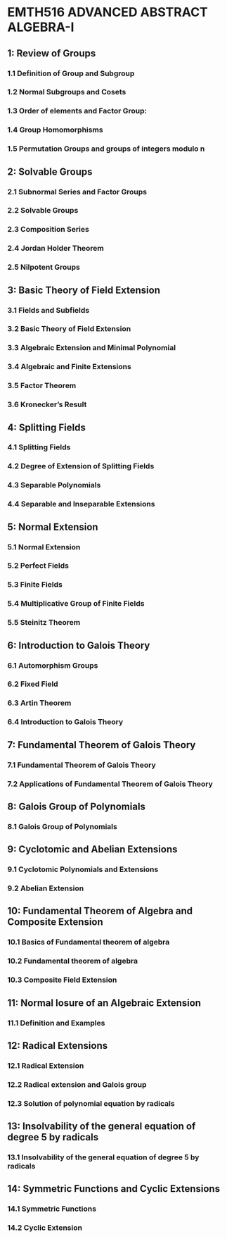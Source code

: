 # EMTH516 ADVANCED ABSTRACT ALGEBRA-I

## 1: Review of Groups 
### 1.1 Definition of Group and Subgroup
### 1.2 Normal Subgroups and Cosets
### 1.3 Order of elements and Factor Group:
### 1.4 Group Homomorphisms
### 1.5 Permutation Groups and groups of integers modulo n

## 2: Solvable Groups 
### 2.1 Subnormal Series and Factor Groups
### 2.2 Solvable Groups
### 2.3 Composition Series
### 2.4 Jordan Holder Theorem
### 2.5 Nilpotent Groups

## 3: Basic Theory of Field Extension 
### 3.1 Fields and Subfields
### 3.2 Basic Theory of Field Extension
### 3.3 Algebraic Extension and Minimal Polynomial
### 3.4 Algebraic and Finite Extensions
### 3.5 Factor Theorem
### 3.6 Kronecker’s Result

## 4: Splitting Fields 
### 4.1 Splitting Fields
### 4.2 Degree of Extension of Splitting Fields
### 4.3 Separable Polynomials
### 4.4 Separable and Inseparable Extensions

## 5: Normal Extension 
### 5.1 Normal Extension
### 5.2 Perfect Fields
### 5.3 Finite Fields
### 5.4 Multiplicative Group of Finite Fields
### 5.5 Steinitz Theorem

## 6: Introduction to Galois Theory 
### 6.1 Automorphism Groups
### 6.2 Fixed Field
### 6.3 Artin Theorem
### 6.4 Introduction to Galois Theory

## 7: Fundamental Theorem of Galois Theory 
### 7.1 Fundamental Theorem of Galois Theory
### 7.2 Applications of Fundamental Theorem of Galois Theory

## 8: Galois Group of Polynomials 
### 8.1 Galois Group of Polynomials

## 9: Cyclotomic and Abelian Extensions 
### 9.1 Cyclotomic Polynomials and Extensions
### 9.2 Abelian Extension

## 10: Fundamental Theorem of Algebra and Composite Extension 
### 10.1 Basics of Fundamental theorem of algebra
### 10.2 Fundamental theorem of algebra
### 10.3 Composite Field Extension

## 11: Normal losure of an Algebraic Extension 
### 11.1 Definition and Examples

## 12: Radical Extensions 
### 12.1 Radical Extension
### 12.2 Radical extension and Galois group
### 12.3 Solution of polynomial equation by radicals

## 13: Insolvability of the general equation of degree 5 by radicals 
### 13.1 Insolvability of the general equation of degree 5 by radicals

## 14: Symmetric Functions and Cyclic Extensions 
### 14.1 Symmetric Functions
### 14.2 Cyclic Extension
